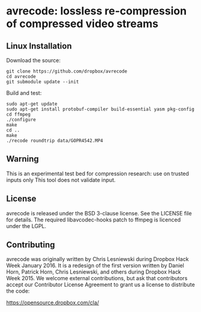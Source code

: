 # avrecode: lossless re-compression of compressed video streams

## Linux Installation

Download the source:

```
git clone https://github.com/dropbox/avrecode
cd avrecode
git submodule update --init
```

Build and test:

```
sudo apt-get update
sudo apt-get install protobuf-compiler build-essential yasm pkg-config
cd ffmpeg
./configure
make
cd ..
make
./recode roundtrip data/GOPR4542.MP4
```

## Warning

This is an experimental test bed for compression research: use on trusted inputs only
This tool does not validate input.

## License

avrecode is released under the BSD 3-clause license. See the LICENSE file for details.
The required libavcodec-hooks patch to ffmpeg is licenced under the LGPL.


## Contributing

avrecode was originally written by Chris Lesniewski during Dropbox Hack Week
January 2016. It is a redesign of the first version written by Daniel Horn,
Patrick Horn, Chris Lesniewski, and others during Dropbox Hack Week 2015.
We welcome external contributions, but ask that contributors accept our
Contributor License Agreement to grant us a license to distribute the code:

https://opensource.dropbox.com/cla/
